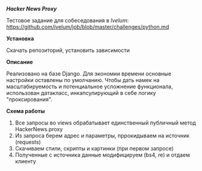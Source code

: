 ***Hacker News Proxy***

Тестовое задание для собеседования в *Ivelum*:
https://github.com/ivelum/job/blob/master/challenges/python.md

**Установка**

Скачать репозиторий, установить зависимости

**Описание**

Реализовано на базе Django. Для экономии времени основные настройки оставлены по умолчанию. Чтобы дать намек на масштабируемость и потенциальное усложнение функционала, использован датакласс, инкапсулирующий в себе логику "проксирования".

**Схема работы**

1. Все запросы во views обрабатывает единственный публичный метод HackerNews.proxy
2. Из запроса берем адрес и параметры, пррокидываем на источник (requests)
3. Скачиваем стили, скрипты и картинки (при первом запросе)
4. Полученные с источника данные модифицируем (bs4, re) и отдаем клиенту